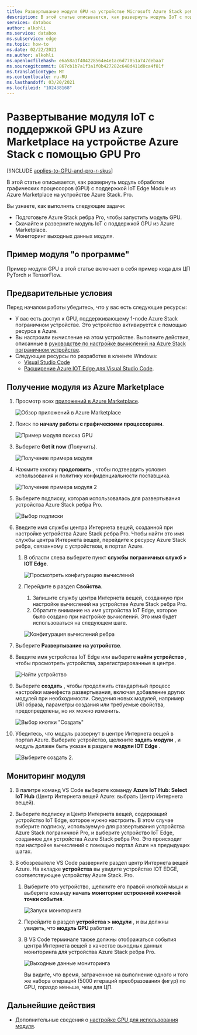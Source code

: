 ```yaml
---
title: Развертывание модуля GPU на устройстве Microsoft Azure Stack ребра Pro из Azure Marketplace | Документация Майкрософт
description: В этой статье описывается, как развернуть модуль IoT с поддержкой GPU на устройстве Azure Stack ребра Pro GPU.
services: databox
author: alkohli
ms.service: databox
ms.subservice: edge
ms.topic: how-to
ms.date: 02/22/2021
ms.author: alkohli
ms.openlocfilehash: e6a58a1f404228564e4e1ac6d77051a747debaa7
ms.sourcegitcommit: 867cb1b7a1f3a1f0b427282c648d411d0ca4f81f
ms.translationtype: MT
ms.contentlocale: ru-RU
ms.lasthandoff: 03/20/2021
ms.locfileid: "102438168"
---
```

# <a name="deploy-a-gpu-enabled-iot-module-from-azure-marketplace-on-azure-stack-edge-pro-gpu-device"></a>Развертывание модуля IoT с поддержкой GPU из Azure Marketplace на устройстве Azure Stack с помощью GPU Pro

[!INCLUDE [applies-to-GPU-and-pro-r-skus](../../includes/azure-stack-edge-applies-to-gpu-pro-r-sku.md)]

В этой статье описывается, как развернуть модуль обработки графических процессоров (GPU) с поддержкой IoT Edge Module из Azure Marketplace на устройстве Azure Stack. Pro. 

Вы узнаете, как выполнять следующие задачи:
  - Подготовьте Azure Stack ребра Pro, чтобы запустить модуль GPU.
  - Скачайте и разверните модуль IoT с поддержкой GPU из Azure Marketplace.
  - Мониторинг выходных данных модуля.

## <a name="about-sample-module"></a>Пример модуля "о программе"

Пример модуля GPU в этой статье включает в себя пример кода для ЦП PyTorch и TensorFlow.

## <a name="prerequisites"></a>Предварительные условия

Перед началом работы убедитесь, что у вас есть следующие ресурсы:

- У вас есть доступ к GPU, поддерживающему 1-node Azure Stack пограничном устройстве. Это устройство активируется с помощью ресурса в Azure. 
- Вы настроили вычисление на этом устройстве. Выполните действия, описанные в [руководстве по настройке вычислений на Azure Stack пограничном устройстве](azure-stack-edge-gpu-deploy-configure-compute.md).
- Следующие ресурсы по разработке в клиенте Windows:
    - [Visual Studio Code](https://code.visualstudio.com/)  
    - [Расширение Azure IOT Edge для Visual Studio Code](https://marketplace.visualstudio.com/items?itemName=vsciot-vscode.azure-iot-edge).   


## <a name="get-module-from-azure-marketplace"></a>Получение модуля из Azure Marketplace

1. Просмотр всех [приложений в Azure Marketplace](https://azuremarketplace.microsoft.com/marketplace/apps).

    ![Обзор приложений в Azure Marketplace](media/azure-stack-edge-gpu-deploy-sample-module-marketplace/browse-apps-marketplace-1.png)

2. Поиск по **началу работы с графическими процессорами**.

    ![Пример модуля поиска GPU](media/azure-stack-edge-gpu-deploy-sample-module-marketplace/search-gpu-sample-module-1.png)

3. Выберите **Get it now** (Получить).

    ![Получение примера модуля](media/azure-stack-edge-gpu-deploy-sample-module-marketplace/get-sample-module-1.png)

4. Нажмите кнопку **продолжить** , чтобы подтвердить условия использования и политику конфиденциальности поставщика. 

    ![Получение примера модуля 2](media/azure-stack-edge-gpu-deploy-sample-module-marketplace/terms-of-use-1.png)

5. Выберите подписку, которая использовалась для развертывания устройства Azure Stack ребра Pro.

    ![Выбор подписки](media/azure-stack-edge-gpu-deploy-sample-module-marketplace/select-subscription-1.png)

6. Введите имя службы центра Интернета вещей, созданной при настройке устройства Azure Stack ребра Pro. Чтобы найти это имя службы центра Интернета вещей, перейдите к ресурсу Azure Stack ребра, связанному с устройством, в портал Azure. 

    1. В области слева выберите пункт **службы пограничных служб > IOT Edge**. 

        ![Просмотреть конфигурацию вычислений](media/azure-stack-edge-gpu-deploy-sample-module-marketplace/view-config-1.png)

    1. Перейдите в раздел **Свойства**. 

        1. Запишите службу центра Интернета вещей, созданную при настройке вычислений на устройстве Azure Stack ребра Pro.
        2. Обратите внимание на имя устройства IoT Edge, которое было создано при настройке вычислений. Это имя будет использоваться на следующем шаге.

        ![Конфигурация вычислений ребра](media/azure-stack-edge-gpu-deploy-sample-module/view-compute-config-1.png)

10. Выберите **Развертывание на устройстве**.

11. Введите имя устройства IoT Edge или выберите **найти устройство** , чтобы просмотреть устройства, зарегистрированные в центре.

    ![Найти устройство](media/azure-stack-edge-gpu-deploy-sample-module-marketplace/find-device-1.png)

12. Выберите **создать** , чтобы продолжить стандартный процесс настройки манифеста развертывания, включая добавление других модулей при необходимости. Сведения новых модулей, например URI образа, параметры создания или требуемые свойства, предопределены, но их можно изменить.

    ![Выбор кнопки "Создать"](media/azure-stack-edge-gpu-deploy-sample-module-marketplace/target-devices-iot-edge-module-1.png)


13. Убедитесь, что модуль развернут в центре Интернета вещей в портал Azure. Выберите устройство, щелкните **задать модули** , и модуль должен быть указан в разделе **модули IOT Edge** .

    ![Выберите создать 2.](media/azure-stack-edge-gpu-deploy-sample-module-marketplace/running-module-iotres-1.png)

## <a name="monitor-the-module"></a>Мониторинг модуля  

1. В палитре команд VS Code выберите команду **Azure IoT Hub: Select IoT Hub** (Центр Интернета вещей Azure: выбрать Центр Интернета вещей).

2. Выберите подписку и Центр Интернета вещей, содержащий устройство IoT Edge, которое нужно настроить. В этом случае выберите подписку, используемую для развертывания устройства Azure Stack пограничной Pro, и выберите устройство IoT Edge, созданное для устройства Azure Stack ребра Pro. Это происходит при настройке вычислений с помощью портал Azure на предыдущих шагах.

3. В обозревателе VS Code разверните раздел центр Интернета вещей Azure. На вкладке **устройства** вы увидите устройство IOT EDGE, соответствующее устройству Azure Stack. Pro. 

    1. Выберите это устройство, щелкните его правой кнопкой мыши и выберите команду **начать мониторинг встроенной конечной точки события**.
  
        ![Запуск мониторинга](media/azure-stack-edge-gpu-deploy-sample-module/monitor-builtin-event-endpoint-1.png)  

    2. Перейдите в раздел **устройства > модули** , и вы должны увидеть, что **модуль GPU** работает.

    3. В VS Code терминале также должны отображаться события центра Интернета вещей в качестве выходных данных мониторинга для устройства Azure Stack ребра Pro.

        ![Выходные данные мониторинга](media/azure-stack-edge-gpu-deploy-sample-module/monitor-events-output-1.png) 

        Вы видите, что время, затраченное на выполнение одного и того же набора операций (5000 итераций преобразования фигур) по GPU, гораздо меньше, чем для ЦП.

## <a name="next-steps"></a>Дальнейшие действия

- Дополнительные сведения о [настройке GPU для использования модуля](azure-stack-edge-j-series-configure-gpu-modules.md).
